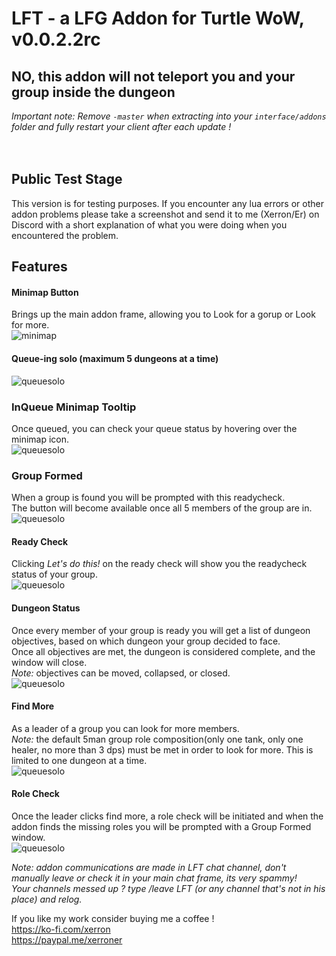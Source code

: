 # LFT - a LFG Addon for Turtle WoW, v0.0.2.2rc


## NO, this addon will not teleport you and your group inside the dungeon ##

_Important note: Remove `-master` when extracting into your `interface/addons` folder and fully restart your client after each update !_<BR><BR><Br>

## Public Test Stage ##
This version is for testing purposes. If you encounter any lua errors or other addon problems please take a screenshot and send it to me (Xerron/Er) on Discord with a short explanation of what you were doing when you encountered the problem.

## Features ##

#### Minimap Button ####
Brings up the main addon frame, allowing you to Look for a gorup or Look for more.<Br>
![minimap](https://imgur.com/Z1uRxqz.png)

#### Queue-ing solo (maximum 5 dungeons at a time) ####
![queuesolo](https://imgur.com/ZWd7awX.png)

### InQueue Minimap Tooltip ###
Once queued, you can check your queue status by hovering over the minimap icon.<br>
![queuesolo](https://imgur.com/O0MNsKv.png)


### Group Formed ####
When a group is found you will be prompted with this readycheck.<br>
The button will become available once all 5 members of the group are in.<br>
![queuesolo](https://imgur.com/9rHbnfQ.png)

#### Ready Check ####
Clicking *Let's do this!* on the ready check will show you the readycheck status of your group.<br>
![queuesolo](https://imgur.com/1h3FDYG.png)

#### Dungeon Status ####
Once every member of your group is ready you will get a list of dungeon objectives, based on which dungeon your group decided to face.<br>
Once all objectives are met, the dungeon is considered complete, and the window will close.<br>
_Note:_ objectives can be moved, collapsed, or closed.<br>
![queuesolo](https://imgur.com/UGRDmzm.png)



#### Find More ####
As a leader of a group you can look for more members.<br>
_Note:_ the default 5man group role composition(only one tank, only one healer, no more than 3 dps) must be met in order to look for more. This is limited to one dungeon at a time.<Br>
![queuesolo](https://imgur.com/iOkkHks.png)

#### Role Check ####
Once the leader clicks find more, a role check will be initiated and when the addon finds the missing roles you will be prompted with a Group Formed window.<br>
![queuesolo](https://imgur.com/62LdVAT.png)



_Note: addon communications are made in LFT chat channel, don't manually leave or check it in your main chat frame, its very spammy!_<Br>
_Your channels messed up ? type /leave LFT (or any channel that's not in his place) and relog._


If you like my work consider buying me a coffee !<br> 
https://ko-fi.com/xerron <br>
https://paypal.me/xerroner <br>
